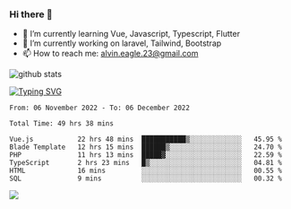 ### Hi there 👋
- 🌱 I’m currently learning Vue, Javascript, Typescript, Flutter
- 🔭 I’m currently working on laravel, Tailwind, Bootstrap
- 📫 How to reach me: alvin.eagle.23@gmail.com



![github stats](https://github-readme-stats.vercel.app/api?username=alvnfaiz&show_icons=true)


[![Typing SVG](http://readme-typing-svg.herokuapp.com?font=Montserrat&color=%2336BCF7&duration=4000&center=true&lines=Alvin+Faiz;Fullstack+Developer;PHP%2C+Java%2C+Javascript%2C+Python;Laravel%2C+Vue%202%2C+Tailwind%2C+Bootstrap)](https://git.io/typing-svg)

<!--[![Alvnfaiz wakatime stats](https://github-readme-stats.vercel.app/api/wakatime?username=alvnfaiz&layout=compact&theme=dracula)](https://github.com/anuraghazra/github-readme-stats)

<!--START_SECTION:waka-->

```text
From: 06 November 2022 - To: 06 December 2022

Total Time: 49 hrs 38 mins

Vue.js           22 hrs 48 mins  ███████████▒░░░░░░░░░░░░░   45.95 %
Blade Template   12 hrs 15 mins  ██████▒░░░░░░░░░░░░░░░░░░   24.70 %
PHP              11 hrs 13 mins  █████▓░░░░░░░░░░░░░░░░░░░   22.59 %
TypeScript       2 hrs 23 mins   █▒░░░░░░░░░░░░░░░░░░░░░░░   04.81 %
HTML             16 mins         ░░░░░░░░░░░░░░░░░░░░░░░░░   00.55 %
SQL              9 mins          ░░░░░░░░░░░░░░░░░░░░░░░░░   00.32 %
```

<!--END_SECTION:waka-->

  <!-- Change the `github-readme-stats.anuraghazra1.vercel.app` to `github-readme-stats.vercel.app`  -->
  <img align="center" src="https://github-readme-stats.anuraghazra1.vercel.app/api/top-langs/?username=alvnfaiz&layout=compact" />
<!--
**alvnfaiz/alvnfaiz** is a ✨ _special_ ✨ repository because its `README.md` (this file) appears on your GitHub profile.

Here are some ideas to get you started:

- 🔭 I’m currently working on ...
- 🌱 I’m currently learning ...
- 👯 I’m looking to collaborate on ...
- 🤔 I’m looking for help with ...
- 💬 Ask me about ...
- 📫 How to reach me: ...
- 😄 Pronouns: ...
- ⚡ Fun fact: ...
-->

